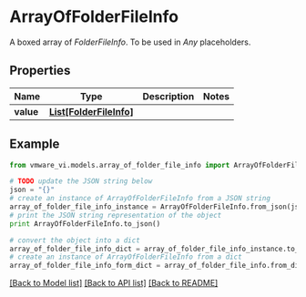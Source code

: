 # ArrayOfFolderFileInfo

A boxed array of *FolderFileInfo*. To be used in *Any* placeholders. 

## Properties
Name | Type | Description | Notes
------------ | ------------- | ------------- | -------------
**value** | [**List[FolderFileInfo]**](FolderFileInfo.md) |  | 

## Example

```python
from vmware_vi.models.array_of_folder_file_info import ArrayOfFolderFileInfo

# TODO update the JSON string below
json = "{}"
# create an instance of ArrayOfFolderFileInfo from a JSON string
array_of_folder_file_info_instance = ArrayOfFolderFileInfo.from_json(json)
# print the JSON string representation of the object
print ArrayOfFolderFileInfo.to_json()

# convert the object into a dict
array_of_folder_file_info_dict = array_of_folder_file_info_instance.to_dict()
# create an instance of ArrayOfFolderFileInfo from a dict
array_of_folder_file_info_form_dict = array_of_folder_file_info.from_dict(array_of_folder_file_info_dict)
```
[[Back to Model list]](../README.md#documentation-for-models) [[Back to API list]](../README.md#documentation-for-api-endpoints) [[Back to README]](../README.md)


